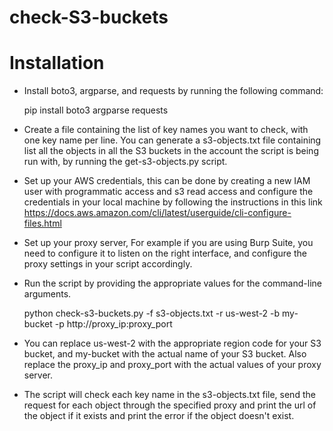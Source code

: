 # check-S3-buckets

# Installation

* Install boto3, argparse, and requests by running the following command:

  pip install boto3 argparse requests

* Create a file containing the list of key names you want to check, with one key name per line. You can generate a s3-objects.txt file containing list all the objects in all the S3 buckets in the account the script is being run with, by running the get-s3-objects.py script.

* Set up your AWS credentials, this can be done by creating a new IAM user with programmatic access and s3 read access and configure the credentials in your local machine by following the instructions in this link https://docs.aws.amazon.com/cli/latest/userguide/cli-configure-files.html
* Set up your proxy server, For example if you are using Burp Suite, you need to configure it to listen on the right interface, and configure the proxy settings in your script accordingly.
* Run the script by providing the appropriate values for the command-line arguments.

  python check-s3-buckets.py -f s3-objects.txt -r us-west-2 -b my-bucket -p http://proxy_ip:proxy_port

* You can replace us-west-2 with the appropriate region code for your S3 bucket, and my-bucket with the actual name of your S3 bucket. Also replace the proxy_ip and proxy_port with the actual values of your proxy server.

* The script will check each key name in the s3-objects.txt file, send the request for each object through the specified proxy and print the url of the object if it exists and print the error if the object doesn't exist.
